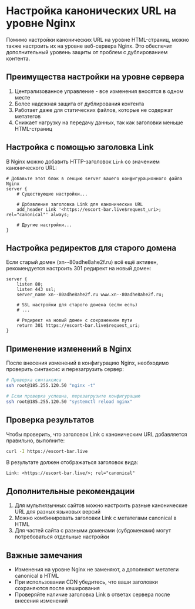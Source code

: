 # Настройка канонических URL на уровне Nginx

Помимо настройки канонических URL на уровне HTML-страниц, можно также настроить их на уровне веб-сервера Nginx. Это обеспечит дополнительный уровень защиты от проблем с дублированием контента.

## Преимущества настройки на уровне сервера

1. Централизованное управление - все изменения вносятся в одном месте
2. Более надежная защита от дублирования контента
3. Работает даже для статических файлов, которые не содержат метатегов
4. Снижает нагрузку на передачу данных, так как заголовки меньше HTML-страниц

## Настройка с помощью заголовка Link

В Nginx можно добавить HTTP-заголовок `Link` со значением канонического URL:

```nginx
# Добавьте этот блок в секцию server вашего конфигурационного файла Nginx
server {
    # Существующие настройки...
    
    # Добавление заголовка Link для канонических URL
    add_header Link '<https://escort-bar.live$request_uri>; rel="canonical"' always;
    
    # Другие настройки...
}
```

## Настройка редиректов для старого домена

Если старый домен (xn--80adhe8ahe2f.ru) всё ещё активен, рекомендуется настроить 301 редирект на новый домен:

```nginx
server {
    listen 80;
    listen 443 ssl;
    server_name xn--80adhe8ahe2f.ru www.xn--80adhe8ahe2f.ru;
    
    # SSL настройки для старого домена (если есть)
    # ...
    
    # Редирект на новый домен с сохранением пути
    return 301 https://escort-bar.live$request_uri;
}
```

## Применение изменений в Nginx

После внесения изменений в конфигурацию Nginx, необходимо проверить синтаксис и перезагрузить сервер:

```bash
# Проверка синтаксиса
ssh root@185.255.120.50 "nginx -t"

# Если проверка успешна, перезагрузите конфигурацию
ssh root@185.255.120.50 "systemctl reload nginx"
```

## Проверка результатов

Чтобы проверить, что заголовок Link с каноническим URL добавляется правильно, выполните:

```bash
curl -I https://escort-bar.live
```

В результате должен отображаться заголовок вида:

```
Link: <https://escort-bar.live/>; rel="canonical"
```

## Дополнительные рекомендации

1. Для мультиязычных сайтов можно настроить разные канонические URL для разных языковых версий
2. Можно комбинировать заголовки Link с метатегами canonical в HTML
3. Для частей сайта с разными доменами (субдоменами) могут потребоваться отдельные настройки

## Важные замечания

- Изменения на уровне Nginx не заменяют, а дополняют метатеги canonical в HTML
- При использовании CDN убедитесь, что ваши заголовки сохраняются после кеширования
- Проверяйте наличие заголовка Link в ответах сервера после внесения изменений 